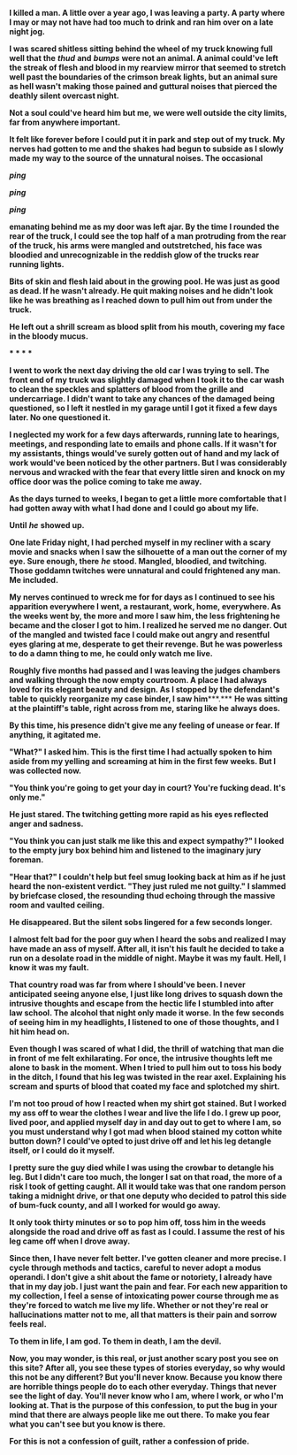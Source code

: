  

**I killed a man. A little over a year ago, I was leaving a party. A party where I may or may not have had too much to drink and ran him over on a late night jog.**

**I was scared shitless sitting behind the wheel of my truck knowing full well that the** ***thud*** **and** ***bumps*** **were not an animal. A animal could've left the streak of flesh and blood in my rearview mirror that seemed to stretch well past the boundaries of the crimson break lights, but an animal sure as hell wasn't making those pained and guttural noises that pierced the deathly silent overcast night.**

**Not a soul could've heard him but me, we were well outside the city limits, far from anywhere important.**

**It felt like forever before I could put it in park and step out of my truck. My nerves had gotten to me and the shakes had begun to subside as I slowly made my way to the source of the unnatural noises. The occasional** 

***ping***

***ping***

***ping***

**emanating behind me as my door was left ajar. By the time I rounded the rear of the truck, I could see the top half of a man protruding from the rear of the truck, his arms were mangled and outstretched, his face was bloodied and unrecognizable in the reddish glow of the trucks rear running lights.** 

**Bits of skin and flesh laid about in the growing pool. He was just as good as dead. If he wasn't already. He quit making noises and he didn't look like he was breathing as I reached down to pull him out from under the truck.**

**He left out a shrill scream as blood split from his mouth, covering my face in the bloody mucus.** 

**\*	\*	\*	\***

**I went to work the next day driving the old car I was trying to sell. The front end of my truck was slightly damaged when I took it to the car wash to clean the speckles and splatters of blood from the grille and undercarriage. I didn't want to take any chances of the damaged being questioned, so I left it nestled in my garage until I got it fixed a few days later. No one questioned it.**

**I neglected my work for a few days afterwards, running late to hearings, meetings, and responding late to emails and phone calls. If it wasn't for my assistants, things would've surely gotten out of hand and my lack of work would've been noticed by the other partners. But I was considerably nervous and wracked with the fear that every little siren and knock on my office door was the police coming to take me away.**

**As the days turned to weeks, I began to get a little more comfortable that I had gotten away with what I had done and I could go about my life.**

**Until** ***he*** **showed up.** 

**One late Friday night, I had perched myself in my recliner with a scary movie and snacks when I saw the silhouette of a man out the corner of my eye. Sure enough, there** ***he*** **stood. Mangled, bloodied, and twitching. Those goddamn twitches were unnatural and could frightened any man. Me included.**

**My nerves continued to wreck me for for days as I continued to see his apparition everywhere I went, a restaurant, work, home, everywhere. As the weeks went by, the more and more I saw him, the less frightening he became and the closer I got to him. I realized he served me no danger. Out of the mangled and twisted face I could make out angry and resentful eyes glaring at me, desperate to get their revenge. But he was powerless to do a damn thing to me, he could only watch me live.**

**Roughly five months had passed and I was leaving the judges chambers and walking through the now empty courtroom. A place I had always loved for its elegant beauty and design. As I stopped by the defendant's table to quickly reorganize my case binder, I saw him*****.*** **He was sitting at the plaintiff's table, right across from me, staring like he always does.** 

**By this time, his presence didn't give me any feeling of unease or fear. If anything, it agitated me.**

**"What?" I asked him. This is the first time I had actually spoken to him aside from my yelling and screaming at him in the first few weeks. But I was collected now.**

**"You think you're going to get your day in court? You're fucking dead. It's only me."**

**He just stared. The twitching getting more rapid as his eyes reflected anger and sadness.** 

**"You think you can just stalk me like this and expect sympathy?" I looked to the empty jury box behind him and listened to the imaginary jury foreman.**

**"Hear that?" I couldn't help but feel smug looking back at him as if he just heard the non-existent verdict. "They just ruled me not guilty." I slammed by briefcase closed, the resounding thud echoing through the massive room and vaulted ceiling.**

**He disappeared. But the silent sobs lingered for a few seconds longer.**

**I almost felt bad for the poor guy when I heard the sobs and realized I may have made an ass of myself. After all, it isn't his fault he decided to take a run on a desolate road in the middle of night. Maybe it was my fault. Hell, I know it was my fault.** 

**That country road was far from where I should've been. I never anticipated seeing anyone else, I just like long drives to squash down the intrusive thoughts and escape from the hectic life I stumbled into after law school. The alcohol that night only made it worse. In the few seconds of seeing him in my headlights, I listened to one of those thoughts, and I hit him head on.**

**Even though I was scared of what I did, the thrill of watching that man die in front of me felt exhilarating. For once, the intrusive thoughts left me alone to bask in the moment. When I tried to pull him out to toss his body in the ditch, I found that his leg was twisted in the rear axel. Explaining his scream and spurts of blood that coated my face and splotched my shirt.** 

**I'm not too proud of how I reacted when my shirt got stained. But I worked my ass off to wear the clothes I wear and live the life I do. I grew up poor, lived poor, and applied myself day in and day out to get to where I am, so you must understand why I got mad when blood stained my cotton white button down? I could've opted to just drive off and let his leg detangle itself, or I could do it myself.**

**I pretty sure the guy died while I was using the crowbar to detangle his leg. But I didn't care too much, the longer I sat on that road, the more of a risk I took of getting caught. All it would take was that one random person taking a midnight drive, or that one deputy who decided to patrol this side of bum-fuck county, and all I worked for would go away.** 

**It only took thirty minutes or so to pop him off, toss him in the weeds alongside the road and drive off as fast as I could. I assume the rest of his leg came off when I drove away.** 

**Since then, I have never felt better. I've gotten cleaner and more precise. I cycle through methods and tactics, careful to never adopt a modus operandi. I don't give a shit about the fame or notoriety, I already have that in my day job. I just want the pain and fear. For each new apparition to my collection, I feel a sense of intoxicating power course through me as they're forced to watch me live my life. Whether or not they're real or hallucinations matter not to me, all that matters is their pain and sorrow feels real.**

**To them in life, I am god. To them in death, I am the devil.**

**Now, you may wonder, is this real, or just another scary post you see on this site? After all, you see these types of stories everyday, so why would this not be any different? But you'll never know. Because you know there are horrible things people do to each other everyday. Things that never see the light of day. You'll never know who I am, where I work, or who I'm looking at. That is the purpose of this confession, to put the bug in your mind that there are always people like me out there. To make you fear what you can't see but you know is there.**

**For this is not a confession of guilt, rather a confession of pride.**